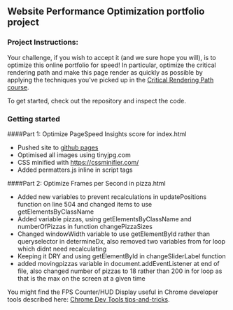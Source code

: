 ## Website Performance Optimization portfolio project

### Project Instructions:

Your challenge, if you wish to accept it (and we sure hope you will), is to optimize this online portfolio for speed! In particular, optimize the critical rendering path and make this page render as quickly as possible by applying the techniques you've picked up in the [Critical Rendering Path course](https://www.udacity.com/course/ud884).

To get started, check out the repository and inspect the code.

### Getting started

####Part 1: Optimize PageSpeed Insights score for index.html

* Pushed site to [github pages](https://jonathandwood.github.io/pagespeed-testing/)
* Optimised all images using tinyjpg.com
* CSS minified with https://cssminifier.com/
* Added permatters.js inline in script tags


####Part 2: Optimize Frames per Second in pizza.html

* Added new variables to prevent recalculations in updatePositions function on line 504 and changed items to use getElementsByClassName
* Added variable pizzas, using getElementsByClassName and numberOfPizzas in function changePizzaSizes
* Changed windowWidth variable to use getElementById rather than queryselector in determineDx, also removed two variables from for loop which didnt need recalculating
* Keeping it DRY and using getElementById in changeSliderLabel function
* added movingpizzas variable in document.addEventListener at end of file, also changed number of pizzas to 18 rather than 200 in for loop as that is the max on the screen at a given time

You might find the FPS Counter/HUD Display useful in Chrome developer tools described here: [Chrome Dev Tools tips-and-tricks](https://developer.chrome.com/devtools/docs/tips-and-tricks).
